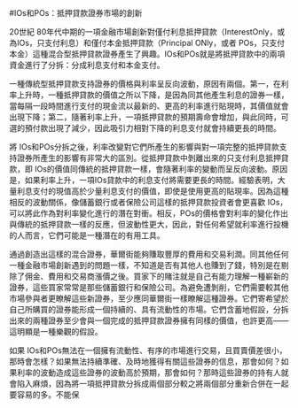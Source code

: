 #IOs和POs：抵押貸款證券市場的創新

20世紀 80年代中期的一項金融市場創新對僅付利息抵押貸款（InterestOnly，或為IOs，只支付利息）和僅付本金抵押貸款（Principal ONly，或者 POs，只支付本金）這種混合型抵押貸款證券產生了興趣。IOs和POs就是將抵押貸款中的兩項資金進行了分拆：分成利息支付和本金支付。

一種傳統型抵押貸款支持證券的價格與利率呈反向波動，原因有兩個。第一，在利率上升時，一種抵押貸款的價值之所以下降，是因為同其他產生利息的證券一樣，當每隔一段時間進行支付的現金流以最新的、更高的利率進行貼現時，其價值就會出現下降；第二，隨著利率上升，一項抵押貸款的預期壽命會增加，與此同時，可選的預付款出現了減少，因此吸引力相對下降的利息支付就會持續更長的時間。

將 IOs和POs分拆之後，利率改變對它們所產生的影響與對一項完整的抵押貸款支持證券所產生的影響有非常大的區別。從抵押貸款中剝離出來的只支付利息抵押貸款，即 IOs的價值同傳統的抵押貸款一樣，會隨著利率的變動而呈反向波動。原因是，如果利率上升，一項IOs貸款中的利息支付將需要更長的時間。經驗表明，大量利息支付的現值高於少量利息支付的價值，即使是使用更高的貼現率。因為這種相反的波動關係，像儲蓄銀行或者保險公司這樣的抵押貸款投資者會更喜歡 IOs，可以將此作為對利率變化進行的潛在對衝。相反，POs的價格會對利率的變化作出與傳統的抵押貸款一樣的反應，但波動性更大，因此，對任何希望就利率進行投機的人而言，它們可能是一種潛在的有用工具。

通過創造出這樣的混合證券，華爾街能夠賺取豐厚的費用和交易利潤。同其他任何一種金融市場創新遇到的問題一樣，不知道是否有其他人也賺到了錢，特別是在剔除了佣金、費用和交易商漲價之後。買家下的賭注就是自己有能力理解一種嶄新的證券，這些買家常常是那些儲蓄銀行和保險公司。為避免遭剝削，它們需要較其他市場參與者更瞭解這些新證券，至少應同華爾街一樣瞭解這種證券。它們寄希望於自己所購買的證券能形成一個持續的、具有流動性的市場。它們含蓄地假設，分拆出來的兩種證券至少會與一個完成的抵押貸款證券擁有同樣的價值，也許更高——這明顯是一種樂觀的假設。

如果 IOs和POs無法在一個擁有流動性、有序的市場進行交易，且買賣價差很小，那時會怎樣？如果無法持續準確、及時地獲得有關這些證券的信息，那會如何？如果利率的波動造成這些證券的波動高於預期，那會如何？那時這些證券的持有人就會陷入麻煩，因為將一項抵押貸款分拆成兩個部分較之將兩個部分重新合併在一起要容易的多。不能保
